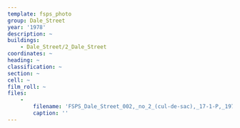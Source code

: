 ```yaml
---
template: fsps_photo
group: Dale_Street
year: '1978'
description: ~
buildings:
    - Dale_Street/2_Dale_Street
coordinates: ~
heading: ~
classification: ~
section: ~
cell: ~
film_roll: ~
files:
    -
        filename: 'FSPS_Dale_Street_002,_no_2_(cul-de-sac),_17-1-P,_1978.png'
        caption: ''
---
```

